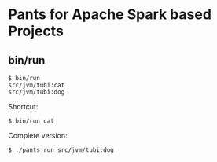 # Pants for Apache Spark based Projects
## bin/run
```
$ bin/run
src/jvm/tubi:cat
src/jvm/tubi:dog
```

Shortcut:
```commandline
$ bin/run cat
```

Complete version:
```commandline
$ ./pants run src/jvm/tubi:dog
```
